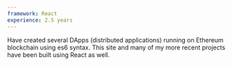 ```yaml
---
framework: React
experience: 2.5 years
---
```


Have created several DApps (distributed applications) running on Ethereum blockchain using es6 syntax. This site and many of my more recent projects have been built using React as well.
